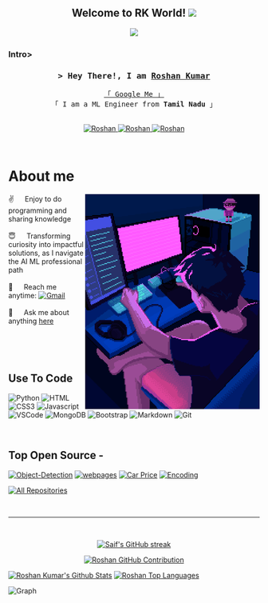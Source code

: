 
<h2 align="center">
  Welcome to RK World!
  <img src="https://media.giphy.com/media/hvRJCLFzcasrR4ia7z/giphy.gif" width="28">
</h2>



<p align="center">
  <a href="https://github.com/Roshan"><img src="https://readme-typing-svg.herokuapp.com/?lines=Artistry%20in%20Code;Symphony%20of%20Syntax;Machine%20Learning%20Engineer;4.5%2B%20years%20of%20coding%20experience;Always%20learning%20new%20things&center=true&width=380&height=45"></a>
</p>

 

<!-- <a href="https://komarev.com/ghpvc/?username=Roshankumarb31">
  <img align="right" src="https://komarev.com/ghpvc/?username=Roshan&label=Visitors&color=0e75b6&style=flat" alt="Profile visitor" />
</a>


[![wakatime](https://wakatime.com/badge/user/eebb3dd8-d9b2-40de-9b88-6fd6cac99dbc.svg)](https://wakatime.com/@eebb3dd8-d9b2-40de-9b88-6fd6cac99dbc) -->


<h3>Intro></h3>
<h3 align="center">
        <samp>&gt; Hey There!, I am
                <b><a target="_blank" href="https://roshankumarb31.github.io/Portfolio/">Roshan Kumar</a></b>
        </samp>
</h3>


<p align="center"> 
  <samp>
    <a href="https://www.google.com/search?q=roshan+kumar31+github">「 Google Me 」</a>
    <br>
    「 I am a ML Engineer from <b>Tamil Nadu</b> 」
    <br>
    <br>
  </samp>
</p>

<p align="center">
 <a href="https://roshankumarb31.github.io/Portfolio/" target="blank">
  <img src="https://img.shields.io/badge/Portfolio-DC143C?style=for-the-badge&logo=medium&logoColor=white" alt="Roshan" />
 </a>
 <a href="https://www.linkedin.com/in/roshan-kumar-b-ab6147268/" target="_blank">
  <img src="https://img.shields.io/badge/LinkedIn-0077B5?style=for-the-badge&logo=linkedin&logoColor=white" alt="Roshan"/>
 </a>
 <!-- <a href="https://dev.to/Roshan" target="_blank">
  <img src="https://img.shields.io/badge/dev.to-0A0A0A?style=for-the-badge&logo=dev.to&logoColor=white" alt="Roshan" />
 </a> -->

 <a href="https://www.instagram.com/roshan__kumar__31/" target="_blank">
  <img src="https://img.shields.io/badge/Instagram-fe4164?style=for-the-badge&logo=instagram&logoColor=white" alt="Roshan" />
 </a> 

</p>
<br />

<!-- About Section -->
 # About me
 
<p>
 <img align="right" width="350" src="/assets/new.gif" alt="Coding gif" />
  
 ✌️ &emsp; Enjoy to do programming and sharing knowledge <br/><br/>
 😇 &emsp; Transforming curiosity into impactful solutions, as I navigate the AI ML professional path<br/><br/>
 📧 &emsp; Reach me anytime: <a href="broshankumar4@gmail.com" target="_blank"> <img src ="https://img.shields.io/badge/build--brightgreen?style=social&logo=Gmail&logoColor=red&label=Gmail&labelColor=White&color=Grey" alt="Gmail" style="height: 25px; width: auto;"/></a><br/><br/>
 💬 &emsp; Ask me about anything [here](https://github.com/Roshan/Roshan/issues)

</p>

<br/>
<br/>
<br/>

## Use To Code

![Python](https://img.shields.io/badge/Python-3776AB?style=for-the-badge&logo=python&logoColor=yellow&color=306998&labelColor=black)
![HTML](https://img.shields.io/badge/HTML5-E34F26?style=for-the-badge&logo=html5&logoColor=white)
![CSS3](https://img.shields.io/badge/CSS3-1572B6?style=for-the-badge&logo=css3&logoColor=white)
![Javascript](https://img.shields.io/badge/Javascript-F0DB4F?style=for-the-badge&labelColor=black&logo=javascript&logoColor=F0DB4F)
![VSCode](https://img.shields.io/badge/Visual_Studio-0078d7?style=for-the-badge&logo=visual%20studio&logoColor=white)
![MongoDB](https://img.shields.io/badge/MongoDB-4EA94B?style=for-the-badge&logo=mongodb&logoColor=white)
![Bootstrap](https://img.shields.io/badge/Bootstrap-563D7C?style=for-the-badge&logo=bootstrap&logoColor=white)
![Markdown](https://img.shields.io/badge/Markdown-000000?style=for-the-badge&logo=markdown&logoColor=white)
![Git](https://img.shields.io/badge/Git-F05032?style=for-the-badge&logo=git&logoColor=white)






<br/>

## Top Open Source -
[![Object-Detection](https://github-readme-stats.vercel.app/api/pin/?username=Roshankumarb31&repo=Object_Detection&border_color=7F3FBF&bg_color=0D1117&title_color=C9D1D9&text_color=8B949E&icon_color=7F3FBF)](https://github.com/Roshankumarb31/Object_Detection)
[![webpages](https://github-readme-stats.vercel.app/api/pin/?username=Roshankumarb31&repo=HTML-WebPages&border_color=7F3FBF&bg_color=0D1117&title_color=C9D1D9&text_color=8B949E&icon_color=7F3FBF)](https://github.com/Roshankumarb31/HTML-WebPages)
[![Car Price](https://github-readme-stats.vercel.app/api/pin/?username=Roshankumarb31&repo=Car_Price_detection&border_color=7F3FBF&bg_color=0D1117&title_color=C9D1D9&text_color=8B949E&icon_color=7F3FBF)](https://github.com/Roshankumarb31/Car_Price_detection)
[![Encoding](https://github-readme-stats.vercel.app/api/pin/?username=Roshankumarb31&repo=text-to-picture-encode-decode&border_color=7F3FBF&bg_color=0D1117&title_color=C9D1D9&text_color=8B949E&icon_color=7F3FBF)](https://github.com/Roshankumarb31/text-to-picture-encode-decode)

<p align="left">
  <a href="https://github.com/Roshankumarb31?tab=repositories" target="_blank"><img alt="All Repositories" title="All Repositories" src="https://img.shields.io/badge/-All%20Repos-2962FF?style=for-the-badge&logo=koding&logoColor=black"/></a>
</p>

<br/>
<hr/>
<br/>

<p align="center">
  <a href="https://github.com/Roshankumarb31">
    <img src="https://github-readme-streak-stats.herokuapp.com/?user=Roshankumarb31&theme=radical&border=7F3FBF&background=0D1117" alt="Saif's GitHub streak"/>
  </a>
</p>

<p align="center">
  <a href="https://github.com/Roshankumarb31">
    <img src="https://github-profile-summary-cards.vercel.app/api/cards/profile-details?username=Roshankumarb31&theme=radical" alt="Roshan GitHub Contribution"/>
  </a>
</p>

<a> 
    <a href="https://github.com/Roshankumarb31"><img alt="Roshan Kumar's Github Stats" src="https://denvercoder1-github-readme-stats.vercel.app/api?username=Roshankumarb31&show_icons=true&count_private=true&theme=react&border_color=7F3FBF&bg_color=0D1117&title_color=F85D7F&icon_color=F8D866" height="192px" width="49.5%"/></a>
  <a href="https://github.com/Roshankumarb31"><img alt="Roshan Top Languages" src="https://denvercoder1-github-readme-stats.vercel.app/api/top-langs/?username=Roshankumarb31&langs_count=8&layout=compact&theme=react&border_color=7F3FBF&bg_color=0D1117&title_color=F85D7F&icon_color=F8D866" height="192px" width="49.5%"/></a>
  <br/>
</a>


![Graph](https://github-readme-activity-graph.vercel.app/graph?username=Roshankumarb31&custom_title=Roshan%20Kumar's%20GitHub%20Activity%20Graph&bg_color=0D1117&color=7F3FBF&line=7F3FBF&point=7F3FBF&area_color=FFFFFF&title_color=FFFFFF&area=true)
